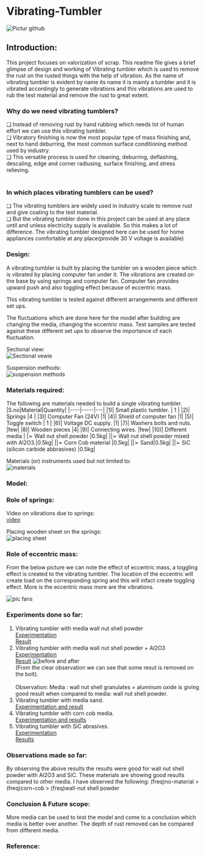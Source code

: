 # Vibrating-Tumbler
![Pictur github](https://github.com/112101011/Vibrating-Tumbler/assets/111628378/62ea4704-60cc-474c-bb74-59fe66c48ff7)


## Introduction:
This project focuses on valorization of scrap. This readme file gives a brief glimpse of design and working of Vibrating tumbler which is used to remove the rust on the rusted things with the help of vibration.
As the name of vibrating tumbler is evident by name its name it is mainly a tumbler and it is vibrated accordingly to generate vibrations and this vibrations are used to rub the test material and remove the rust to
great extent.

### Why do we need vibrating tumblers? <br/>
❑ Instead of removing rust by hand rubbing which needs lot of human effort we can use this vibrating tumbler. <br/>
❑ Vibratory finishing is now the most popular type of mass finishing and, next to hand deburring, the most common surface conditioning method used by industry. <br/>
❑ This versatile process is used for cleaning, deburring, deflashing, descaling, edge and corner radiusing, surface finishing, and stress relieving. <br/>
<br/>

### In which places vibrating tumblers can be used? <br/>
❑ The vibrating tumblers are widely used in industry scale to remove rust and give coating to the test material. <br/>
❑ But the vibrating tumbler done in this project can be used at any place until and unless electricity supply is available. So this makes a lot of difference. The vibrating tumbler designed here can be used for home appliances comfortable at any place(provide 30 V voltage is available) <br/>


### Design: <br/>
A vibrating tumbler is built by placing the tumbler on a wooden piece which is vibrated by placing computer fan under it. The vibrations are created on the base by using springs and computer fan. 
Computer fan provides upward push and also toggling effect because of eccentric mass.

This vibrating tumbler is tested against different arrangements and different set ups.

The fluctuations which are done here for the model after building are changing the media, changing the eccentric mass. Test samples are tested against these different set ups to observe the importance of each fluctuation.
<br/>

Sectional view: <br/>
![Sectional vewie](https://github.com/112101011/Vibrating-Tumbler/assets/111628378/eb3bfc21-4d21-4283-b1cc-6aabca8a2f3e)


Suspension methods: <br/>
![suspension methods](https://github.com/112101011/Vibrating-Tumbler/assets/111628378/d8e6491d-3bbf-4595-9d0d-3f1ced032d5f)

### Materials required:
The following are materials needed to build a single vibrating tumbler. <br/>
|S.no|Material|Quantity|
|----|-----|---|
|1)| Small plastic tumbler. | 1 |
|2)| Springs |4 |
|3)| Computer Fan (24V) |1|
|4)| Shield of computer fan |1|
|5)| Toggle switch | 1 |
|6)| Voltage DC supply. |1|
|7)| Washers bolts and nuts. |few|
|8)| Wooden pieces |4|
|9)| Connecting wires. |few|
|10)| Different media 
| |➢ Wall nut shell powder |0.5kg|
||➢ Wall nut shell powder mixed with Al2O3.|0.5kg|
||➢ Corn Cob material |0.5kg|
||➢ Sand|0.5kg|
||➢ SiC (silicon carbide abbrasives) |0.5kg|

Materials (or) instruments used but not limited to: <br>
![materials](https://github.com/112101011/Vibrating-Tumbler/assets/111628378/8f102202-4f0f-43ae-8079-489809922b50)


### Model:

### Role of springs:
Video on vibrations due to springs: <br/>
[video](https://github.com/112101011/Vibrating-Tumbler/assets/111628378/4285b047-2667-4187-9372-be5e1e2e228d)

Placing wooden sheet on the springs: <br/>
![placing sheet](https://github.com/112101011/Vibrating-Tumbler/assets/111628378/fc5b0a19-bcc1-4994-918e-09b56cc0c010)



### Role of eccentric mass:

From the below picture we can note the effect of eccentric mass, a toggling effect is created to the vibrating tumbler.
The location of the eccentric will create load on the corresponding spring and this will infact create toggling effect. More is the eccentric mass more are the vibrations.

![pic fans](https://github.com/112101011/Vibrating-Tumbler/assets/111628378/af2a9503-36d9-4bb7-8b06-1139cf92f161)

### Experiments done so far:
1) Vibrating tumbler with media wall nut shell powder <br/>
   [Experimentation](https://youtu.be/xbLiMERdkcY) <br/>
   [Result](https://youtu.be/CHZ_myWAJmk)
3) Vibrating tumbler with media wall nut shell powder + Al2O3 <br/>
   [Experimentation](https://youtu.be/VJRho5P2fi4) <br/>
   [Result](https://youtu.be/iA2bA8FPogc)
   ![before and after](https://github.com/112101011/Vibrating-Tumbler/assets/111628378/1316997c-0d20-4e7d-b86a-496762f67728) <br/>
   (From the clear observation we can see that some resut is removed on the bolt). <br/>
   <br/>
   Observation: Media : wall nut shell granulates + aluminum oxide is giving good result when compared to media: wall nut shell powder.
5) Vibrating tumbler with media sand. <br/>
   [Experimentation and result](https://youtu.be/4fO6b7y3-aM)
6) Vibrating tumbler with corn cob media. <br/>
   [Experimentation and results](https://youtu.be/48lnPWOkiCg)
7) Vibrating tumbler with SiC abrasives. <br/>
   [Experimentation](https://youtu.be/r87f6U2eviE) <br/>
   [Results](https://youtu.be/kxEg5nYQuJ8)

### Observations made so far:
By observing the above results the results were good for wall nut shell
powder with Al2O3 and SiC. These materials are showing good results
compared to other media. I have observed the following:
(freq)no-material > (freq)corn-cob > (freq)wall-nut shell powder

### Conclusion & Future scope:
More media can be used to test the model and come to a conclusion
which media is better over another. The depth of rust removed can be
compared from different media. 

### Reference:

